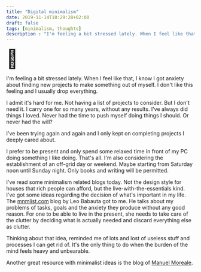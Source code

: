 ```yaml
---
title: "Digital minimalism"
date: 2019-11-14T18:29:28+02:00
draft: false
tags: [minimalism, thoughts]
description : "I'm feeling a bit stressed lately. When I feel like that, I know I got anxiety about finding new projects to make something out of myself."
---
```


<font size="7">👾</font>

I'm feeling a bit stressed lately. When I feel like that, I know I got anxiety about finding new projects to make something out of myself. I don't like this feeling and I usually drop everything.

I admit it's hard for me. Not having a list of projects to consider. But I don't need it. I carry one for so many years, without any results. I've always did things I loved. Never had the time to push myself doing things I should. Or never had the will?

I've been trying again and again and I only kept on completing projects I deeply cared about. 

I prefer to be present and only spend some relaxed time in front of my PC doing something I like doing. That's all.
I'm also considering the establishment of an off-grid day or weekend. Maybe starting from Saturday noon until Sunday night. Only books and writing will be permitted.

I've read some minimalism related blogs today. Not the design style for houses that rich people can afford, but the live-with-the-essentials kind. I've got some ideas regarding the decision of what's important in my life. The [mnmlist.com](mnmlist.com) blog by Leo Babauta got to me. He talks about my problems of tasks, goals and the anxiety they produce without any good reason. For one to be able to live in the present, she needs to take care of the clutter by deciding what is actually needed and discard everything else as clutter.

Thinking about that idea, reminded me of lots and lost of useless stuff and processes I can get rid of. It's the only thing to do when the burden of the mind feels heavy and unbearable.

Another great resource with minimalist ideas is the blog of [Manuel Moreale](https://manuelmoreale.com/).
